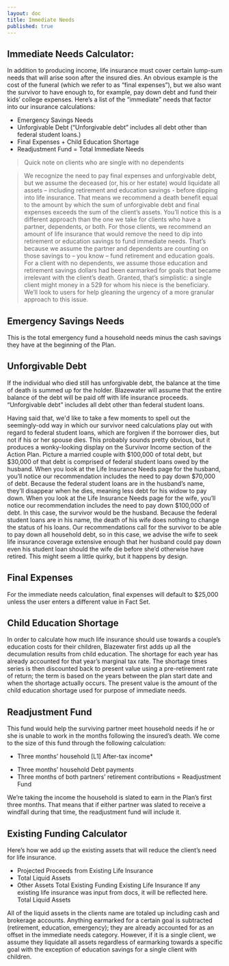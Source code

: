 ```yaml
---
layout: doc
title: Immediate Needs
published: true
---
```

## Immediate Needs Calculator:

In addition to producing income, life insurance must cover certain lump-sum needs that will arise soon after the insured dies. An obvious example is the cost of the funeral (which we refer to as “final expenses”), but we also want the survivor to have enough to, for example, pay down debt and fund their kids’ college expenses. Here’s a list of the “immediate” needs that factor into our insurance calculations:
 
+ Emergency Savings Needs
+  Unforgivable Debt (“Unforgivable debt” includes all debt other than federal student loans.)
+  Final Expenses +  Child Education Shortage
+ Readjustment Fund
= Total Immediate Needs
 
>Quick note on clients who are single with no dependents 
 
>We recognize the need to pay final expenses and unforgivable debt, but we assume the deceased (or, his or her estate) would liquidate all assets – including retirement and education savings - before dipping into life insurance. That means we recommend a death benefit equal to the amount by which the sum of unforgivable debt and final expenses exceeds the sum of the client’s assets.
You’ll notice this is a different approach than the one we take for clients who have a partner, dependents, or both. For those clients, we recommend an amount of life insurance that would remove the need to dip into retirement or education savings to fund immediate needs. That’s because we assume the partner and dependents are counting on those savings to – you know – fund retirement and education goals.
For a client with no dependents, we assume those education and retirement savings dollars had been earmarked for goals that became irrelevant with the client’s death. Granted, that’s simplistic: a single client might money in a 529 for whom his niece is the beneficiary. We’ll look to users for help gleaning the urgency of a more granular approach to this issue.
 
## Emergency Savings Needs
This is the total emergency fund a household needs minus the cash savings they have at the beginning of the Plan.
 
## Unforgivable Debt
 
If the individual who died still has unforgivable debt, the balance at the time of death is summed up for the holder. Blazewater will assume that the entire balance of the debt will be paid off with life insurance proceeds. “Unforgivable debt” includes all debt other than federal student loans.

Having said that, we'd like to take a few moments to spell out the seemingly-odd way in which our survivor need calculations play out with regard to federal student loans, which are forgiven if the borrower dies, but not if his or her spouse dies.
This probably sounds pretty obvious, but it produces a wonky-looking display on the Survivor Income section of the Action Plan. Picture a married couple with $100,000 of total debt, but $30,000 of that debt is comprised of federal student loans owed by the husband.
When you look at the Life Insurance Needs page for the husband, you’ll notice our recommendation includes the need to pay down $70,000 of debt. Because the federal student loans are in the husband’s name, they’ll disappear when he dies, meaning less debt for his widow to pay down.
When you look at the Life Insurance Needs page for the wife, you’ll notice our recommendation includes the need to pay down $100,000 of debt. In this case, the survivor would be the husband. Because the federal student loans are in his name, the death of his wife does nothing to change the status of his loans.
Our recommendations call for the survivor to be able to pay down all household debt, so in this case, we advise the wife to seek life insurance coverage extensive enough that her husband could pay down even his student loan should the wife die before she’d otherwise have retired. This might seem a little quirky, but it happens by design.
 
## Final Expenses
 
For the immediate needs calculation, final expenses will default to $25,000 unless the user enters a different value in Fact Set.
 
## Child Education Shortage
In order to calculate how much life insurance should use towards a couple’s education costs for their children,  Blazewater first adds up all the decumulation results from child education.  The shortage for each year has already accounted for that year’s marginal tax rate. The shortage times series is then discounted back to present value using a pre-retirement rate of return; the term is based on the years between the plan start date and when the shortage actually occurs.  The present value is the amount of the child education shortage used for purpose of immediate needs.
 
## Readjustment Fund
This fund would help the surviving partner meet household needs if he or she is unable to work in the months following the insured’s death. We come to the size of this fund through the following calculation:
+ Three months’ household [L1] After-tax income*
- Three months’ household Debt payments
- Three months of both partners’ retirement contributions
= Readjustment Fund
 
We’re taking the income the household is slated to earn in the Plan’s first three months. That means that if either partner was slated to receive a windfall during that time, the readjustment fund will include it.
 
## Existing Funding Calculator
Here’s how we add up the existing assets that will reduce the client’s need for life insurance.
+ Projected Proceeds from Existing Life Insurance
+ Total Liquid Assets
+ Other Assets
Total Existing Funding
Existing Life Insurance
If any existing life insurance was input from docs, it will be reflected here.
Total Liquid Assets

All of the liquid assets in the clients name are totaled up including cash and brokerage accounts. Anything earmarked for a certain goal is subtracted (retirement, education, emergency); they are already accounted for as an offset in the immediate needs category. However, if it is a single client, we assume they liquidate all assets regardless of earmarking towards a specific goal with the exception of education savings for a single client with children.
